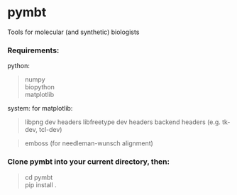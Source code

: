 # pymbt

Tools for molecular (and synthetic) biologists

### Requirements:
python:
> numpy  
> biopython  
> matplotlib  

system:
for matplotlib:
> libpng dev headers
> libfreetype dev headers
> backend headers (e.g. tk-dev, tcl-dev)

> emboss (for needleman-wunsch alignment)

### Clone pymbt into your current directory, then:
> cd pymbt  
> pip install .  
